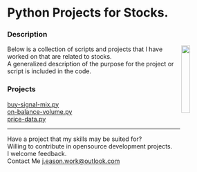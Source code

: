 # Python Projects for Stocks.

### Description
<img align="right" src="https://img.freepik.com/free-vector/stock-market-concept-design-showing-loss-profit_1017-13715.jpg?w=740&t=st=1648322142~exp=1648322742~hmac=adf781e81007ad4e9036d2a4cb6e5af7432cc0b06af7f4e554ec2da9e9df448e" width=20% height=20%>
Below is a collection of scripts and projects that I have worked on that are related to stocks.<br>
A generalized description of the purpose for the project or script is included in the code.

### Projects
[buy-signal-mix.py](https://benmccormick.org/2014/07/02/learning-vim-in-2014-vim-as-language)<br>
[on-balance-volume.py](https://github.com/JE-Work/Stocks/blob/main/on-balance-volume.py)<br>
[price-data.py](https://github.com/JE-Work/Stocks/blob/main/price-data.py)<br>

---

Have a project that my skills may be suited for? <br>
Willing to contribute in opensource development projects.<br>
I welcome feedback.<br>
Contact Me j.eason.work@outlook.com
